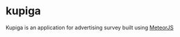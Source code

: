 # kupiga
Kupiga is an application for advertising survey built using [MeteorJS](https://www.meteor.com/)
